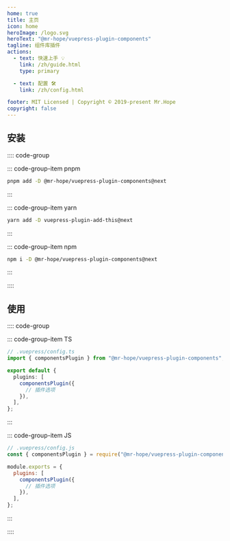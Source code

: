 ```yaml
---
home: true
title: 主页
icon: home
heroImage: /logo.svg
heroText: "@mr-hope/vuepress-plugin-components"
tagline: 组件库插件
actions:
  - text: 快速上手 💡
    link: /zh/guide.html
    type: primary

  - text: 配置 🛠
    link: /zh/config.html

footer: MIT Licensed | Copyright © 2019-present Mr.Hope
copyright: false
---
```


## 安装

:::: code-group

::: code-group-item pnpm

```bash
pnpm add -D @mr-hope/vuepress-plugin-components@next
```

:::

::: code-group-item yarn

```bash
yarn add -D vuepress-plugin-add-this@next
```

:::

::: code-group-item npm

```bash
npm i -D @mr-hope/vuepress-plugin-components@next
```

:::

::::

## 使用

:::: code-group

::: code-group-item TS

```ts
// .vuepress/config.ts
import { componentsPlugin } from "@mr-hope/vuepress-plugin-components";

export default {
  plugins: [
    componentsPlugin({
      // 插件选项
    }),
  ],
};
```

:::

::: code-group-item JS

```js
// .vuepress/config.js
const { componentsPlugin } = require("@mr-hope/vuepress-plugin-components");

module.exports = {
  plugins: [
    componentsPlugin({
      // 插件选项
    }),
  ],
};
```

:::

::::
